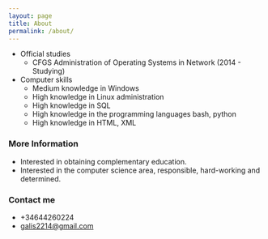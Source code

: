 ```yaml
---
layout: page
title: About
permalink: /about/
---
```


* Official studies
  * CFGS Administration of Operating Systems in Network (2014 - Studying)
* Computer skills
  * Medium knowledge in Windows
  * High knowledge in Linux administration
  * High knowledge in SQL
  * High knowledge in the programming languages bash, python
  * High knowledge in HTML, XML

### More Information

* Interested in obtaining complementary education.
* Interested in the computer science area, responsible, hard-working and determined.

### Contact me

* +34644260224
* [galis2214@gmail.com](mailto:galis2214@gmail.com)
